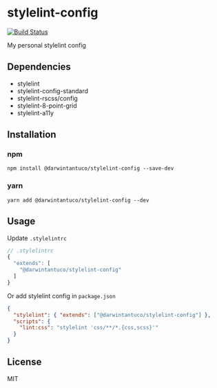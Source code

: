 # stylelint-config

[![Build Status](https://travis-ci.org/darwintantuco/stylelint-config.svg?branch=master)](https://travis-ci.org/darwintantuco/stylelint-config)

My personal stylelint config

## Dependencies

- stylelint
- stylelint-config-standard
- stylelint-rscss/config
- stylelint-8-point-grid
- stylelint-a11y

## Installation

### npm

```
npm install @darwintantuco/stylelint-config --save-dev
```

### yarn

```
yarn add @darwintantuco/stylelint-config --dev
```

## Usage

Update `.stylelintrc`

```js
// .stylelintrc
{
  "extends": [
    "@darwintantuco/stylelint-config"
  ]
}
```

Or add stylelint config in `package.json`

```json
{
  "stylelint": { "extends": ["@darwintantuco/stylelint-config"] },
  "scripts": {
    "lint:css": "stylelint 'css/**/*.{css,scss}'"
  }
}
```

## License

MIT
